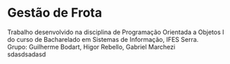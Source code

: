 # Gestão de Frota
Trabalho desenvolvido na disciplina de Programação Orientada a Objetos I do curso de Bacharelado em Sistemas de Informação, IFES Serra.<br>
Grupo: Guilherme Bodart, Higor Rebello, Gabriel Marchezi<br>
sdasdsadasd
